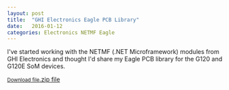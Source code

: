 ```yaml
---
layout: post
title:  "GHI Electronics Eagle PCB Library"
date:   2016-01-12
categories: Electronics NETMF Eagle
---
```


I've started working with the NETMF (.NET Microframework) modules from GHI Electronics and thought I'd share my Eagle PCB library for the G120 and G120E SoM devices.

<div class="download">
	<a href="{{ site.url }}/assets/Eagle-GHI-Electronics.zip" class="button"><small>Download file</small>.zip file</a>
</div>